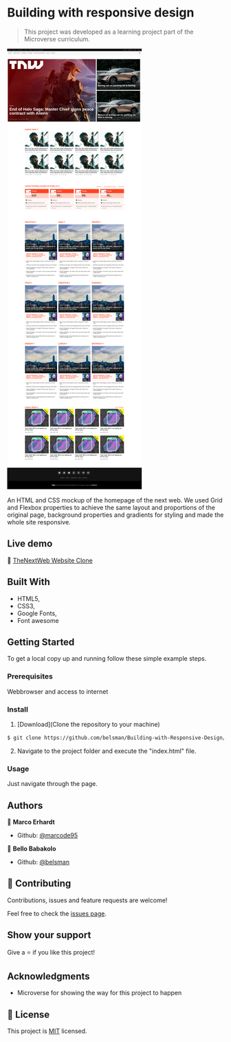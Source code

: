 # Building with responsive design

> This project was developed as a learning project part of the Microverse curriculum.

![screenshot](./images/screenshot.jpg)

An HTML and CSS mockup of the homepage of the next web. We used Grid and Flexbox properties to achieve the same layout and proportions of the original page, background properties and gradients for styling and made the whole site responsive.

## Live demo

🔗 [TheNextWeb Website Clone](https://rawcdn.githack.com/belsman/Building-with-Responsive-Design/7a9c41e756b39650145ffc75dfecb6bafd717b8c/index.html)

## Built With

- HTML5,
- CSS3,
- Google Fonts,
- Font awesome


## Getting Started

To get a local copy up and running follow these simple example steps.

### Prerequisites

Webbrowser and access to internet

### Install

1) [Download](Clone the repository to your machine)

```sh
$ git clone https://github.com/belsman/Building-with-Responsive-Design/tree/develop
```

2) Navigate to the project folder and execute the "index.html" file.

### Usage

Just navigate through the page.

## Authors

👤 **Marco Erhardt**

- Github: [@marcode95](https://github.com/marcode95)



👤 **Bello Babakolo**

- Github: [@belsman](https://github.com/belsman)



## 🤝 Contributing

Contributions, issues and feature requests are welcome!

Feel free to check the [issues page](issues/).

## Show your support

Give a ⭐️ if you like this project!

## Acknowledgments

- Microverse for showing the way for this project to happen

## 📝 License

This project is [MIT](lic.url) licensed.
